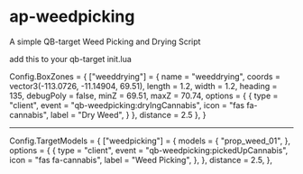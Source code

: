 # ap-weedpicking
A simple QB-target Weed Picking and Drying Script

add this to your qb-target init.lua

Config.BoxZones = {
	["weeddrying"] = {
        name = "weeddrying",
        coords = vector3(-113.0726, -11.14904, 69.51),
        length = 1.2,
        width = 1.2,
        heading = 135,
        debugPoly = false,
        minZ = 69.51,
        maxZ = 70.74,
        options = {
            {
                type = "client",
                event = "qb-weedpicking:dryIngCannabis",
                icon = "fas fa-cannabis",
                label = "Dry Weed",
            }
        },
        distance = 2.5
    },
}

-------------------------------------------------------------------------

Config.TargetModels = {
	["weedpicking"] = {
        models = {
            "prop_weed_01",
        },
        options = {
            {
                type = "client",
                event = "qb-weedpicking:pickedUpCannabis",
                icon = "fas fa-cannabis",
                label = "Weed Picking",
            },
        },
        distance = 2.5,
    },

